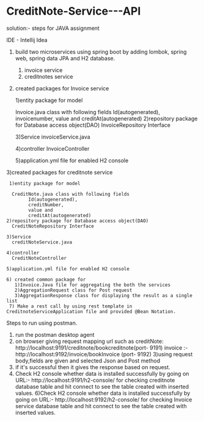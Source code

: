 # CreditNote-Service---API


solution:- steps for JAVA assignment

IDE - Intellij Idea

1) build two microservices using spring boot by adding lombok, spring web, spring data JPA and H2 database.
     1) invoice service
     2) creditnotes service

2) created packages for Invoice service

    1)entity package for model 

      Invoice.java class with following fields 
            Id(autogenerated), 
            invoicenumber,
            value and 
            creditAt(autogenerated) 
    2)repository package for Database access object(DAO)
      InvoiceRepository Interface
      
    3)Service
      invoiceService.java

    4)controller
      InvoiceController

    5)application.yml file for enabled H2 console 

3)created packages for creditnote service

     1)entity package for model 

      CreditNote.java class with following fields 
            Id(autogenerated), 
            creditNumber,
            value and 
            creditAt(autogenerated) 
    2)repository package for Database access object(DAO)
      CreditNoteRepository Interface
      
    3)Service
      creditNoteService.java

    4)controller
      CreditNoteController

    5)application.yml file for enabled H2 console 

    6) created common package for
       1)Invoice.Java file for aggregating the both the services
       2)AggregationRequest class for Post request
       3)AggregationResponse class for displaying the result as a single list
     7) Make a rest call by using rest template in CreditnoteServiceApplication file and provided @Bean Notation.


Steps to run using postman.
1) run the postman desktop agent
2) on browser giving request mapping url such as
    creditNote: http://localhost:9191/creditnote/bookcreditnote(port- 9191)
    invoice :- http://localhost:9192/invoice/bookInvoice  (port- 9192)
3)using request body,fields are given and selected Json and Post method
4) if it's successful then it gives the response based on request.
5) Check H2 console whether data is installed successfully by going on URL:- http://localhost:9191/h2-console/ for checking   creditnote database table and hit connect to see the table created with inserted values.
6)Check H2 console whether data is installed successfully by going on URL:- http://localhost:9192/h2-console/ for checking   Invoice service database table and hit connect to see the table created with inserted values.
